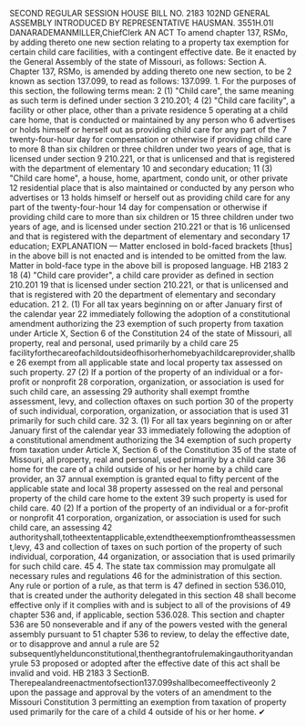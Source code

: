 SECOND REGULAR SESSION
HOUSE BILL NO. 2183
102ND GENERAL ASSEMBLY
INTRODUCED BY REPRESENTATIVE HAUSMAN.
3551H.01I DANARADEMANMILLER,ChiefClerk
AN ACT
To amend chapter 137, RSMo, by adding thereto one new section relating to a property tax
exemption for certain child care facilities, with a contingent effective date.
Be it enacted by the General Assembly of the state of Missouri, as follows:
Section A. Chapter 137, RSMo, is amended by adding thereto one new section, to be
2 known as section 137.099, to read as follows:
137.099. 1. For the purposes of this section, the following terms mean:
2 (1) "Child care", the same meaning as such term is defined under section
3 210.201;
4 (2) "Child care facility", a facility or other place, other than a private residence
5 operating at a child care home, that is conducted or maintained by any person who
6 advertises or holds himself or herself out as providing child care for any part of the
7 twenty-four-hour day for compensation or otherwise if providing child care to more
8 than six children or three children under two years of age, that is licensed under section
9 210.221, or that is unlicensed and that is registered with the department of elementary
10 and secondary education;
11 (3) "Child care home", a house, home, apartment, condo unit, or other private
12 residential place that is also maintained or conducted by any person who advertises or
13 holds himself or herself out as providing child care for any part of the twenty-four-hour
14 day for compensation or otherwise if providing child care to more than six children or
15 three children under two years of age, and is licensed under section 210.221 or that is
16 unlicensed and that is registered with the department of elementary and secondary
17 education;
EXPLANATION — Matter enclosed in bold-faced brackets [thus] in the above bill is not enacted and is
intended to be omitted from the law. Matter in bold-face type in the above bill is proposed language.
HB 2183 2
18 (4) "Child care provider", a child care provider as defined in section 210.201
19 that is licensed under section 210.221, or that is unlicensed and that is registered with
20 the department of elementary and secondary education.
21 2. (1) For all tax years beginning on or after January first of the calendar year
22 immediately following the adoption of a constitutional amendment authorizing the
23 exemption of such property from taxation under Article X, Section 6 of the Constitution
24 of the state of Missouri, all property, real and personal, used primarily by a child care
25 facilityforthecareofachildoutsideofhisorherhomebyachildcareprovider,shallbe
26 exempt from all applicable state and local property tax assessed on such property.
27 (2) If a portion of the property of an individual or a for-profit or nonprofit
28 corporation, organization, or association is used for such child care, an assessing
29 authority shall exempt fromthe assessment, levy, and collection oftaxes on such portion
30 of the property of such individual, corporation, organization, or association that is used
31 primarily for such child care.
32 3. (1) For all tax years beginning on or after January first of the calendar year
33 immediately following the adoption of a constitutional amendment authorizing the
34 exemption of such property from taxation under Article X, Section 6 of the Constitution
35 of the state of Missouri, all property, real and personal, used primarily by a child care
36 home for the care of a child outside of his or her home by a child care provider, an
37 annual exemption is granted equal to fifty percent of the applicable state and local
38 property assessed on the real and personal property of the child care home to the extent
39 such property is used for child care.
40 (2) If a portion of the property of an individual or a for-profit or nonprofit
41 corporation, organization, or association is used for such child care, an assessing
42 authorityshall,totheextentapplicable,extendtheexemptionfromtheassessment,levy,
43 and collection of taxes on such portion of the property of such individual, corporation,
44 organization, or association that is used primarily for such child care.
45 4. The state tax commission may promulgate all necessary rules and regulations
46 for the administration of this section. Any rule or portion of a rule, as that term is
47 defined in section 536.010, that is created under the authority delegated in this section
48 shall become effective only if it complies with and is subject to all of the provisions of
49 chapter 536 and, if applicable, section 536.028. This section and chapter 536 are
50 nonseverable and if any of the powers vested with the general assembly pursuant to
51 chapter 536 to review, to delay the effective date, or to disapprove and annul a rule are
52 subsequentlyheldunconstitutional,thenthegrantofrulemakingauthorityandanyrule
53 proposed or adopted after the effective date of this act shall be invalid and void.
HB 2183 3
SectionB. Therepealandreenactmentofsection137.099shallbecomeeffectiveonly
2 upon the passage and approval by the voters of an amendment to the Missouri Constitution
3 permitting an exemption from taxation of property used primarily for the care of a child
4 outside of his or her home.
✔